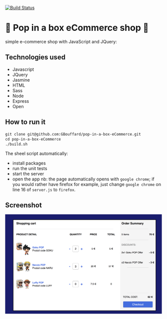 [![Build Status](https://travis-ci.com/GBouffard/pop-in-a-box-eCommerce.svg?branch=master)](https://travis-ci.com/GBouffard/pop-in-a-box-eCommerce)

# :dolls: Pop in a box eCommerce shop :dolls:

simple e-commerce shop with JavaScript and JQuery:

## Technologies used

- Javascript
- JQuery
- Jasmine
- HTML
- Sass
- Node
- Express
- Open

## How to run it

```
git clone git@github.com:GBouffard/pop-in-a-box-eCommerce.git
cd pop-in-a-box-eCommerce
./build.sh
```

The sheel script automatically:

- install packages
- run the unit tests
- start the server
- open the app
  nb: the page automatically opens with `google chrome`; if you would rather have firefox for example, just change `google chrome` on line 16 of `server.js` to `firefox`.

## Screenshot

![](assets/images/screenshot.png)
